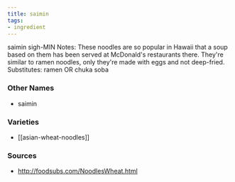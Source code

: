 ```yaml
---
title: saimin
tags:
- ingredient
---
```

saimin sigh-MIN Notes: These noodles are so popular in Hawaii that a soup based on them has been served at McDonald's restaurants there. They're similar to ramen noodles, only they're made with eggs and not deep-fried. Substitutes: ramen OR chuka soba

### Other Names

* saimin

### Varieties

* [[asian-wheat-noodles]]

### Sources
* http://foodsubs.com/NoodlesWheat.html
